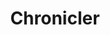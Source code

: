 ---
title: Chronicler
draft: true
tools:
 - Python
description: "Chronicler is a terminal application for managing your writing projects."
category: "CLI App"
status: "In Development"
links:
 repo: "https://github.com/jhilker98/chronicler"
featured: true
---